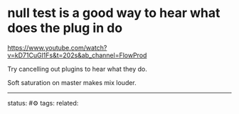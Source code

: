 # null test is a good way to hear what does the plug in do
https://www.youtube.com/watch?v=kD71CuGl1Fs&t=202s&ab_channel=FlowProd

Try cancelling out plugins to hear what they do.

Soft saturation on master makes mix louder.


---
status: #⚙️ 
tags: 
related: 